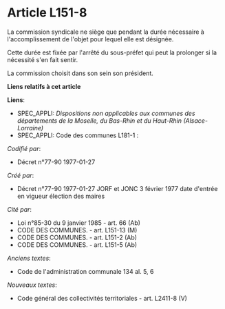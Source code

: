 # Article L151-8

La commission syndicale ne siège que pendant la durée nécessaire à l'accomplissement de l'objet pour lequel elle est
désignée. 

Cette durée est fixée par l'arrêté du sous-préfet qui peut la prolonger si la nécessité s'en fait sentir. 

La commission choisit dans son sein son président.

**Liens relatifs à cet article**

**Liens**:

  - SPEC_APPLI: *Dispositions non applicables aux communes des départements de la Moselle, du Bas-Rhin et du Haut-Rhin (Alsace-Lorraine)*
  - SPEC_APPLI: Code des communes L181-1 :

_Codifié par_:

  - Décret n°77-90 1977-01-27

_Créé par_:

  - Décret n°77-90 1977-01-27 JORF et JONC 3 février 1977 date d'entrée en vigueur élection des maires

_Cité par_:

  - Loi n°85-30 du 9 janvier 1985 - art. 66 (Ab)
  - CODE DES COMMUNES. - art. L151-13 (M)
  - CODE DES COMMUNES. - art. L151-2 (Ab)
  - CODE DES COMMUNES. - art. L151-5 (Ab)

_Anciens textes_:

  - Code de l'administration communale 134 al. 5, 6

_Nouveaux textes_:

  - Code général des collectivités territoriales - art. L2411-8 (V)
